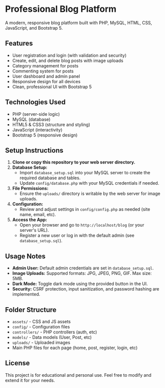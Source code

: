 # Professional Blog Platform

A modern, responsive blog platform built with PHP, MySQL, HTML, CSS, JavaScript, and Bootstrap 5.

## Features
- User registration and login (with validation and security)
- Create, edit, and delete blog posts with image uploads
- Category management for posts
- Commenting system for posts
- User dashboard and admin panel
- Responsive design for all devices
- Clean, professional UI with Bootstrap 5

## Technologies Used
- PHP (server-side logic)
- MySQL (database)
- HTML5 & CSS3 (structure and styling)
- JavaScript (interactivity)
- Bootstrap 5 (responsive design)

## Setup Instructions
1. **Clone or copy this repository to your web server directory.**
2. **Database Setup:**
   - Import `database_setup.sql` into your MySQL server to create the required database and tables.
   - Update `config/database.php` with your MySQL credentials if needed.
3. **File Permissions:**
   - Ensure the `uploads/` directory is writable by the web server for image uploads.
4. **Configuration:**
   - Review and adjust settings in `config/config.php` as needed (site name, email, etc).
5. **Access the App:**
   - Open your browser and go to `http://localhost/blog` (or your server's URL).
   - Register a new user or log in with the default admin (see `database_setup.sql`).

## Usage Notes
- **Admin User:** Default admin credentials are set in `database_setup.sql`.
- **Image Uploads:** Supported formats: JPG, JPEG, PNG, GIF. Max size: 5MB.
- **Dark Mode:** Toggle dark mode using the provided button in the UI.
- **Security:** CSRF protection, input sanitization, and password hashing are implemented.

## Folder Structure
- `assets/` - CSS and JS assets
- `config/` - Configuration files
- `controllers/` - PHP controllers (auth, etc)
- `models/` - Data models (User, Post, etc)
- `uploads/` - Uploaded images
- Main PHP files for each page (home, post, register, login, etc)

## License
This project is for educational and personal use. Feel free to modify and extend it for your needs. 